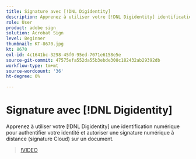 ```yaml
---
title: Signature avec [!DNL Digidentity]
description: Apprenez à utiliser votre [!DNL Digidentity] identification numérique avec Adobe Sign
role: User
product: adobe sign
solution: Acrobat Sign
level: Beginner
thumbnail: KT-8670.jpg
kt: 8670
exl-id: 4c1641bc-3298-45f0-95ed-7071e6158e5e
source-git-commit: 47575efa552da55b3ebde308c182432ab29392db
workflow-type: tm+mt
source-wordcount: '36'
ht-degree: 0%

---
```


# Signature avec [!DNL Digidentity]

Apprenez à utiliser votre [!DNL Digidentity] une identification numérique pour authentifier votre identité et autoriser une signature numérique à distance (signature Cloud) sur un document.

>[!VIDEO](https://video.tv.adobe.com/v/336991?hidetitle=true)
